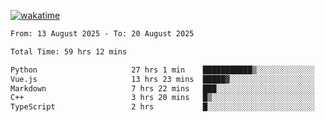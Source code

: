 [![wakatime](https://wakatime.com/badge/user/ef685785-b2de-4416-b5c6-df540c453238.svg)](https://wakatime.com/@ef685785-b2de-4416-b5c6-df540c453238)

<!--START_SECTION:waka-->

```txt
From: 13 August 2025 - To: 20 August 2025

Total Time: 59 hrs 12 mins

Python                     27 hrs 1 min    ███████████▒░░░░░░░░░░░░░   45.63 %
Vue.js                     13 hrs 23 mins  █████▓░░░░░░░░░░░░░░░░░░░   22.63 %
Markdown                   7 hrs 22 mins   ███░░░░░░░░░░░░░░░░░░░░░░   12.46 %
C++                        3 hrs 20 mins   █▒░░░░░░░░░░░░░░░░░░░░░░░   05.63 %
TypeScript                 2 hrs           █░░░░░░░░░░░░░░░░░░░░░░░░   03.38 %
```

<!--END_SECTION:waka-->
